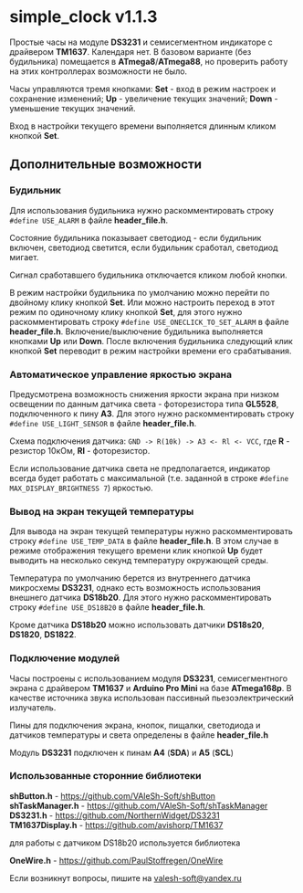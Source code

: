 # simple_clock v1.1.3
Простые часы на модуле **DS3231** и семисегментном индикаторе с драйвером **TM1637**. Календаря нет. В базовом варианте (без будильника) помещается в **ATmega8**/**ATmega88**, но проверить работу на этих контроллерах возможности не было.

Часы управляются тремя кнопками: **Set** - вход в режим настроек и сохранение изменений; **Up** - увеличение текущих значений; **Down** - уменьшение текущих значений.

Вход в настройки текущего времени выполняется длинным кликом кнопкой **Set**.

## Дополнительные возможности

### Будильник

Для использования будильника нужно раскомментировать строку `#define USE_ALARM` в файле **header_file.h**.

Состояние будильника показывает светодиод - если будильник включен, светодиод светится, если будильник сработал, светодиод мигает.

Сигнал сработавшего будильника отключается кликом любой кнопки.

В режим настройки будильника по умолчанию можно перейти по двойному клику кнопкой **Set**. Или можно настроить переход в этот режим по одиночному клику кнопкой **Set**, для этого нужно раскомментировать строку `#define USE_ONECLICK_TO_SET_ALARM` в файле **header_file.h**. Включение/выключение будильника выполняется кнопками **Up** или **Down**. После включения будильника следующий клик кнопкой **Set** переводит в режим настройки времени его срабатывания.

### Автоматическое управление яркостью экрана

Предусмотрена возможность снижения яркости экрана при низком освещении по данным датчика света - фоторезистора типа **GL5528**, подключенного к пину **A3**. Для этого нужно раскомментировать строку `#define USE_LIGHT_SENSOR` в файле **header_file.h**.

Схема подключения датчика: `GND -> R(10k) -> A3 <- Rl <- VCC`, где **R** - резистор 10кОм, **Rl** - фоторезистор. 

Если использование датчика света не предполагается, индикатор всегда будет работать с максимальной (т.е. заданной в строке `#define MAX_DISPLAY_BRIGHTNESS 7`) яркостью. 

### Вывод на экран текущей температуры

Для вывода на экран текущей температуры нужно раскомментировать строку `#define USE_TEMP_DATA` в файле **header_file.h**. В этом случае в режиме отображения текущего времени клик кнопкой **Up** будет выводить на несколько секунд температуру окружающей среды.

Температура по умолчанию берется из внутреннего датчика микросхемы **DS3231**, однако есть возможность использования внешнего датчика **DS18b20**. Для этого нужно раскомментировать строку `#define USE_DS18B20` в файле **header_file.h**.

Кроме датчика **DS18b20** можно использовать датчики **DS18s20**, **DS1820**, **DS1822**.

### Подключение модулей

Часы построены с использованием модуля **DS3231**, семисегментного экрана  с драйвером **TM1637** и **Arduino Pro Mini** на базе **ATmega168p**. В качестве источника звука использован пассивный пьезоэлектрический излучатель.

Пины для подключения экрана, кнопок, пищалки, светодиода и датчиков температуры и света определены в файле **header_file.h**

Модуль **DS3231** подключен к пинам **A4** (**SDA**) и **A5** (**SCL**)

### Использованные сторонние библиотеки

**shButton.h** - https://github.com/VAleSh-Soft/shButton <br>
**shTaskManager.h** - https://github.com/VAleSh-Soft/shTaskManager <br>
**DS3231.h** - https://github.com/NorthernWidget/DS3231 <br>
**TM1637Display.h** - https://github.com/avishorp/TM1637 <br>

для работы с датчиком DS18b20 используется библиотека


**OneWire.h** - https://github.com/PaulStoffregen/OneWire


Если возникнут вопросы, пишите на valesh-soft@yandex.ru 